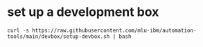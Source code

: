 # set up a development box

```
curl -s https://raw.githubusercontent.com/mlu-ibm/automation-tools/main/devbox/setup-devbox.sh | bash
```
